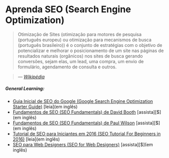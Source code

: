 # Aprenda SEO (Search Engine Optimization)

> Otimização de Sites (otimização para motores de pesquisa (português europeu) ou otimização para mecanismos de busca (português brasileiro)) é o conjunto de estratégias com o objetivo de potencializar e melhorar o posicionamento de um site nas páginas de resultados naturais (orgânicos) nos sites de busca gerando conversões, sejam elas, um lead, uma compra, um envio de formulário, agendamento de consulta e outros.

><cite>&#8212; [Wikipédia](https://pt.wikipedia.org/wiki/Otimiza%C3%A7%C3%A3o_para_motores_de_busca)</cite>

##### General Learning:

* [Guia Inicial de SEO do Google (Google Search Engine Optimization Starter Guide)](http://static.googleusercontent.com/media/www.google.com/en//webmasters/docs/search-engine-optimization-starter-guide.pdf) [leia](em inglês)
* [Fundamentos de SEO (SEO Fundamentals) de David Booth](http://www.lynda.com/Analytics-tutorials/SEO-Fundamentals/187858-2.html) [assista][$](em inglês)
* [Fundamentos de SEO (SEO Fundamentals) de Paul Wilson](http://www.pluralsight.com/courses/seo-fundamentals) [assista][$](em inglês)
* [Tutorial de SEO para Iniciantes em 2016 (SEO Tutorial For Beginners in 2016)](http://www.hobo-web.co.uk/seo-tutorial/) [leia](em inglês)
* [SEO para Web Designers (SEO for Web Designers)](https://webdesign.tutsplus.com/courses/seo-for-web-designers) [assista][$](em inglês)
